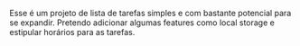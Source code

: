 Esse é um projeto de lista de tarefas simples e com bastante potencial para se expandir. Pretendo adicionar algumas features como local storage e estipular horários para as tarefas.
